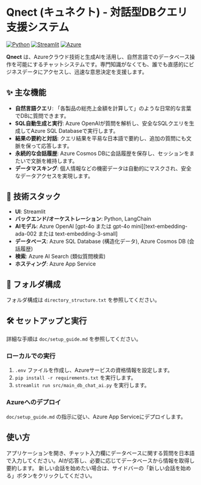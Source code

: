 # Qnect (キュネクト) - 対話型DBクエリ支援システム

[![Python](https://img.shields.io/badge/Python-3.11-blue.svg)](https://www.python.org/)
[![Streamlit](https://img.shields.io/badge/Streamlit-1.33-ff69b4.svg)](https://streamlit.io/)
[![Azure](https://img.shields.io/badge/Azure-Services-blue.svg)](https://azure.microsoft.com/)

**Qnect** は、Azureクラウド技術と生成AIを活用し、自然言語でのデータベース操作を可能にするチャットシステムです。専門知識がなくても、誰でも直感的にビジネスデータにアクセスし、迅速な意思決定を支援します。

## ✨ 主な機能

- **自然言語クエリ**: 「各製品の総売上金額を計算して」のような日常的な言葉でDBに質問できます。
- **SQL自動生成と実行**: Azure OpenAIが質問を解析し、安全なSQLクエリを生成してAzure SQL Databaseで実行します。
- **結果の要約と対話**: クエリ結果を平易な日本語で要約し、追加の質問にも文脈を保って応答します。
- **永続的な会話履歴**: Azure Cosmos DBに会話履歴を保存し、セッションをまたいで文脈を維持します。
- **データマスキング**: 個人情報などの機密データは自動的にマスクされ、安全なデータアクセスを実現します。

## 🚀 技術スタック

- **UI**: Streamlit
- **バックエンド/オーケストレーション**: Python, LangChain
- **AIモデル**: Azure OpenAI [gpt-4o または gpt-4o mini][text-embedding-ada-002 または text-embedding-3-small]
- **データベース**: Azure SQL Database (構造化データ), Azure Cosmos DB (会話履歴)
- **検索**: Azure AI Search (類似質問検索)
- **ホスティング**: Azure App Service

## 📂 フォルダ構成

フォルダ構成は `directory_structure.txt` を参照してください。

## 🛠️ セットアップと実行

詳細な手順は `doc/setup_guide.md` を参照してください。

### ローカルでの実行

1.  `.env` ファイルを作成し、Azureサービスの資格情報を設定します。
2.  `pip install -r requirements.txt` を実行します。
3.  `streamlit run src/main_db_chat_ai.py` を実行します。

### Azureへのデプロイ

`doc/setup_guide.md` の指示に従い、Azure App Serviceにデプロイします。

## 使い方

アプリケーションを開き、チャット入力欄にデータベースに関する質問を日本語で入力してください。AIが応答し、必要に応じてデータベースから情報を取得し要約します。
新しい会話を始めたい場合は、サイドバーの「新しい会話を始める」ボタンをクリックしてください。
